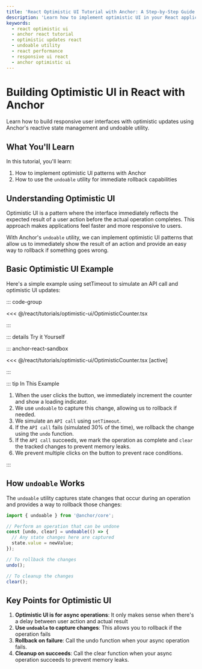 ```yaml
---
title: 'React Optimistic UI Tutorial with Anchor: A Step-by-Step Guide'
description: 'Learn how to implement optimistic UI in your React applications using Anchor. This tutorial covers the `undoable` utility for instant UI feedback and easy rollbacks.'
keywords:
  - react optimistic ui
  - anchor react tutorial
  - optimistic updates react
  - undoable utility
  - react performance
  - responsive ui react
  - anchor optimistic ui
---
```


# Building Optimistic UI in React with Anchor

Learn how to build responsive user interfaces with optimistic updates using Anchor's reactive state management and
undoable utility.

## What You'll Learn

In this tutorial, you'll learn:

1. How to implement optimistic UI patterns with Anchor
2. How to use the `undoable` utility for immediate rollback capabilities

## Understanding Optimistic UI

Optimistic UI is a pattern where the interface immediately reflects the expected result of a user action before the
actual operation completes. This approach makes applications feel faster and more responsive to users.

With Anchor's `undoable` utility, we can implement optimistic UI patterns that allow us to immediately show the result
of an action and provide an easy way to rollback if something goes wrong.

## Basic Optimistic UI Example

Here's a simple example using setTimeout to simulate an API call and optimistic UI updates:

::: code-group

<<< @/react/tutorials/optimistic-ui/OptimisticCounter.tsx

:::

::: details Try it Yourself

::: anchor-react-sandbox

<<< @/react/tutorials/optimistic-ui/OptimisticCounter.tsx [active]

:::

::: tip In This Example

1. When the user clicks the button, we immediately increment the counter and show a loading indicator.
2. We use `undoable` to capture this change, allowing us to rollback if needed.
3. We simulate an `API call` using `setTimeout`.
4. If the `API call` fails (simulated 30% of the time), we rollback the change using the `undo` function.
5. If the `API call` succeeds, we mark the operation as complete and `clear` the tracked changes to prevent memory leaks.
6. We prevent multiple clicks on the button to prevent race conditions.

:::

## How `undoable` Works

The `undoable` utility captures state changes that occur during an operation and provides a way to rollback those
changes:

```typescript
import { undoable } from '@anchor/core';

// Perform an operation that can be undone
const [undo, clear] = undoable(() => {
  // Any state changes here are captured
  state.value = newValue;
});

// To rollback the changes
undo();

// To cleanup the changes
clear();
```

## Key Points for Optimistic UI

1. **Optimistic UI is for async operations**: It only makes sense when there's a delay between user action and actual
   result
2. **Use `undoable` to capture changes**: This allows you to rollback if the operation fails
3. **Rollback on failure**: Call the undo function when your async operation fails.
4. **Cleanup on succeeds**: Call the clear function when your async operation succeeds to prevent memory leaks.
